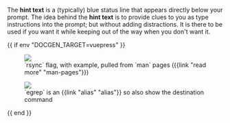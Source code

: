 The **hint text** is a (typically) blue status line that appears directly below
your prompt. The idea behind the **hint text** is to provide clues to you as
type instructions into the prompt; but without adding distractions. It is there
to be used if you want it while keeping out of the way when you don't want it.

{{ if env "DOCGEN_TARGET=vuepress" }}
<!-- markdownlint-disable -->
<figure>
    <img src="/screenshot-hint-text-rsync.png?v={{ env "COMMITHASHSHORT" }}" class="centre-image"/>
    <figcaption>`rsync` flag, with example, pulled from `man` pages ({{link "read more" "man-pages"}})</figcaption>
</figure>
<figure>
    <img src="/screenshot-hint-text-egrep.png?v={{ env "COMMITHASHSHORT" }}" class="centre-image"/>
    <figcaption>`egrep` is an {{link "alias" "alias"}} so also show the destination command</figcaption>
</figure>    
<!-- markdownlint-restore -->
{{ end }}
